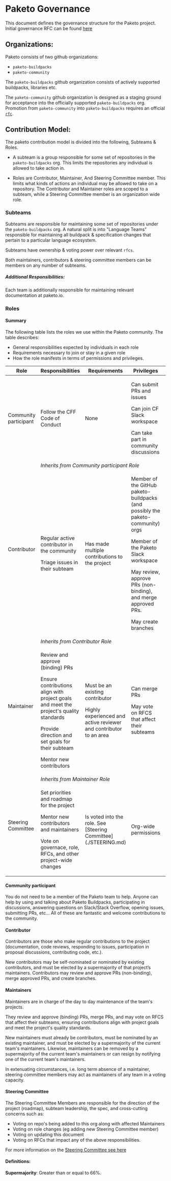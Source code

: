 # Paketo Governance

This document defines the governance structure for the Paketo project. Initial governance RFC can be found [here](https://github.com/paketo-buildpacks/rfcs/blob/main/implemented/0002-governance.md)

## Organizations:

Paketo consists of two github organizations:

- `paketo-buildpacks`
- `paketo-community`

The `paketo-buildpacks` github organization consists of actively supported buildpacks, libraries etc.

The `paketo-community` github organization is designed as a staging ground for acceptance into the officially supported `paketo-buildpacks` org. Promotion from `paketo-community` into `paketo-buildpacks` requires an official [`rfc`](https://github.com/paketo-buildpacks/rfcs).

## Contribution Model:

The paketo contribution model is divided into the following, Subteams & Roles.

- A subteam is a group responsible for some set of repositories in the `paketo-buildpacks` org. This limits the repositories any individual is allowed to take action in.

- Roles are Contributor, Maintainer, And Steering Committee member. This limits what kinds of actions an individual may be allowed to take on a repository. The Contributor and Maintainer roles are scoped to a subteam, while a Steering Committee member is an organization wide role.


### Subteams
Subteams are responsible for maintaining some set of repositories under the `paketo-buildpacks` org. A natural split is into "Language Teams" responsible for maintaining all buildpack & specification changes that pertain to a particular language ecosystem.

Subteams have ownership & voting power over relevant `rfcs`.

Both maintainers, contributors & steering committee members can be members on any number of subteams.

##### Additional Responsibilities:
Each team is additionally responsible for maintaining  relevant documentation at paketo.io.

### Roles

#### Summary

The following table lists the roles we use within the Paketo community. The table describes:

- General responsibilities expected by individuals in each role
- Requirements necessary to join or stay in a given role
- How the role manifests in terms of permissions and privileges.

<table>
  <thead>
    <tr>
    <th>Role</th>
    <th>Responsibilities</th>
    <th>Requirements</th>
    <th>Privileges</th>
    <th>Scope</th>
    </tr>
  </thead>

  <tr>
    <td>Community participant</td>
    <td>Follow the CFF Code of Conduct</td>
    <td>None</td>
    <td>
        <p>Can submit PRs and issues</p>
        <p>Can join CF Slack workspace</p>
        <p>Can take part in community discussions</p>
    </td>
    <td>GitHub Organization</td>
  </tr>  
  <tr>
    <td rowspan="2">Contributor</td>
    <td colspan="4"><i>Inherits from Community participant Role</i></td>
  </tr>
  <tr>
    <td>
        <p>Regular active contributor in the community</p>
        <p>Triage issues in their subteam</p>
    </td>
    <td>
        <p>Has made multiple contributions to the project</p>
    </td>
    <td>
        <p>Member of the GitHub paketo-buildpacks (and possibly the paketo-community) orgs</p>
        <p>Member of the Paketo Slack workspace</p>
        <p>May review, approve PRs (non-binding), and merge approved PRs.</p>
        <p>May create branches</p>
    </td>
    <td>Paketo Subteam</td>
  </tr>
<tr>
    <td rowspan="2">Maintainer</td>
    <td colspan="4"><i>Inherits from Contributor Role</i></td>
  </tr>
 
  <tr>
    <td>
        <p>Review and approve (binding) PRs</p>
        <p>Ensure contributions align with project goals and meet the project's quality standards</p>
        <p>Provide direction and set goals for their subteam</p>
        <p>Mentor new contributors</p>
    </td>
    <td>
        <p>Must be an existing contributor</p>
        <p>Highly experienced and active reviewer and contributor to an area</p>
    </td>
    <td>
        <p>Can merge PRs</p>
        <p>May vote on RFCS that affect their subteams</p>
    </td>
    <td>Paketo Subteam</td>
  </tr>

  <tr>
    <td rowspan="2">Steering Committee</td>
    <td colspan="4"><i>Inherits from Maintainer Role</i></td>
  </tr>
  <tr>
    <td>
        <p>Set priorities and roadmap for the project</p>
        <p>Mentor new contributors and maintainers</p>
        <p>Vote on governace, role, RFCs, and other project-wide changes</p>
    </td>
    <td>
        <p>Is voted into the role. See [Steering Committee](./STEERING.md)</p>
    </td>
    <td>
        <p>Org-wide permissions</p>
    </td>
    <td>Github Org</td>
  </tr>
</table>

#### Community participant
You do not need to be a member of the Paketo team to help. Anyone can help by using and talking about Paketo Buildpacks, participating in discussions, answering questions on Slack/Stack Overflow, opening issues, submitting PRs, etc... All of these are fantastic and welcome contributions to the community.

#### Contributor
Contributors are those who make regular contributions to the project (documentation, code reviews, responding to issues, participation in proposal discussions, contributing code, etc.). 

New contributors may be self-nominated or nominated by existing contributors, and must be elected by a supermajority of that project’s maintainers. Contributors may review and approve PRs (non-binding), merge approved PRs, and create branches.

#### Maintainers
Maintainers are in charge of the day to day maintenance of the team's projects.

They review and approve (binding) PRs, merge PRs, and may vote on RFCS that affect their subteams, ensuring contributions align with project goals and meet the project's quality standards.

New maintainers must already be contributors, must be nominated by an existing maintainer, and must be elected by a supermajority of the current team's maintainers. Likewise, maintainers can be removed by a supermajority of the current team's maintainers or can resign by notifying one of the current team's maintainers.

In extenuating circumstances, i.e. long term absence of a maintainer, steering committee members may act as maintainers of any team in a voting capacity.

#### Steering Committee

The Steering Committee Members are responsible for the direction of the project (roadmap), subteam leadership, the spec, and cross-cutting concerns such as:

- Voting on repo's being added to this org along with affected Maintainers
- Voting on role changes (eg adding new Steering Committee member)
- Voting on updating this document
- Voting on RFCs that impact any of the above responsibilities.

For more information on the [Steering Committee see here](./STEERING.md)

#### Definitions:

**Supermajority**: Greater than or equal to 66%.


